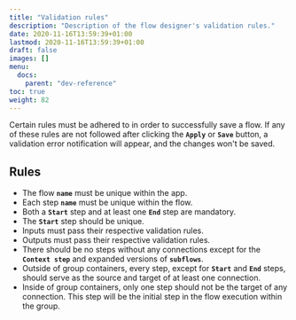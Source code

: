 ```yaml
---
title: "Validation rules"
description: "Description of the flow designer's validation rules."
date: 2020-11-16T13:59:39+01:00
lastmod: 2020-11-16T13:59:39+01:00
draft: false
images: []
menu:
  docs:
    parent: "dev-reference"
toc: true
weight: 82
---
```

Certain rules must be adhered to in order to successfully save a flow. If any of these rules are not followed after clicking the **`Apply`** or **`Save`** button, a validation error notification will appear, and the changes won't be saved.

## **Rules**

- The flow **`name`** must be unique within the app.
- Each step **`name`** must be unique within the flow.
- Both a **`Start`** step and at least one **`End`** step are mandatory.
- The **`Start`** step should be unique.
- Inputs must pass their respective validation rules.
- Outputs must pass their respective validation rules.
- There should be no steps without any connections except for the **`Context step`** and expanded versions of **`subflows`**.
- Outside of group containers, every step, except for **`Start`** and **`End`** steps, should serve as the source and target of at least one connection.
- Inside of group containers, only one step should not be the target of any connection. This step will be the initial step in the flow execution within the group.


